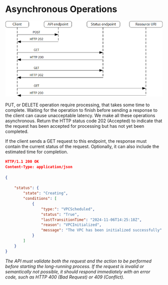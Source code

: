 # Asynchronous Operations

![Diagram](../../assets/async-request.png)

 PUT, or DELETE operation require processing, that takes some time to complete. Waiting for the operation to finish before sending a response to the client can cause unacceptable latency. We make all these operations asynchronous. Return the HTTP status code 202 (Accepted) to indicate that the request has been accepted for processing but has not yet been completed.

If the client sends a GET request to this endpoint, the response must contain the current status of the request. Optionally, it can also include the estimated time for completion.

```json
HTTP/1.1 200 OK
Content-Type: application/json

{

    "status": {
        "state": "Creating",
        "conditions": [
            {
                "type:": "VPCScheduled",
                "status": "True",
                "lastTransitionTime": "2024-11-06T14:25:18Z",
                "reason": "VPCInitialized",
                "message": "The VPC has been initialized successfully"
            }
        ]
    }
}
```

*The API must validate both the request and the action to be performed before starting the long-running process. If the request is invalid or semantically not possible, it should respond immediately with an error code, such as HTTP 400 (Bad Request) or 409 (Conflict).*
